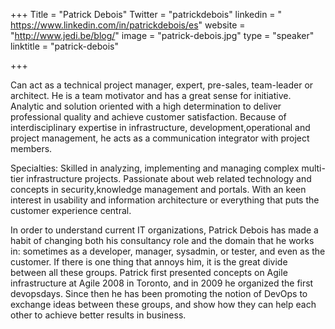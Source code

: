 +++
Title = "Patrick Debois"
Twitter = "patrickdebois"
linkedin = " https://www.linkedin.com/in/patrickdebois/es"
website = "http://www.jedi.be/blog/"
image = "patrick-debois.jpg"
type = "speaker"
linktitle = "patrick-debois"

+++

Can act as a technical project manager, expert, pre-sales, team-leader or architect. He is a team motivator and has a great sense for initiative. Analytic and solution oriented with a high determination to deliver professional quality and achieve customer satisfaction. Because of interdisciplinary expertise in infrastructure, development,operational and project management, he acts as a communication integrator with project members.

Specialties: Skilled in analyzing, implementing and managing complex multi-tier infrastructure projects. Passionate about web related technology and concepts in security,knowledge management and portals. With an keen interest in usability and information architecture or everything that puts the customer experience central.
 
In order to understand current IT organizations, Patrick Debois has made a habit of changing both his consultancy role and the domain that he works in: sometimes as a developer, manager, sysadmin, or tester, and even as the customer. If there is one thing that annoys him, it is the great divide between all these groups. Patrick first presented concepts on Agile infrastructure at Agile 2008 in Toronto, and in 2009 he organized the first devopsdays. Since then he has been promoting the notion of DevOps to exchange ideas between these groups, and show how they can help each other to achieve better results in business.

